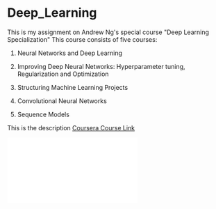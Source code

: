 # Deep_Learning


This is my assignment on Andrew Ng's special course "Deep Learning Specialization" This course consists of five courses:

1) Neural Networks and Deep Learning  

2) Improving Deep Neural Networks: Hyperparameter tuning, Regularization and Optimization

3) Structuring Machine Learning Projects

4) Convolutional Neural Networks

5) Sequence Models


This is the description [Coursera Course Link](https://www.coursera.org/specializations/deep-learning)


![Certificate](/Deep_Learning/blob/master/Coursera%209FS2BN9LHMDS.pdf)
